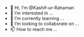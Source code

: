 - 👋 Hi, I’m @Kashif-ur-Rahaman
- 👀 I’m interested in ...
- 🌱 I’m currently learning ...
- 💞️ I’m looking to collaborate on ...
- 📫 How to reach me ...

<!---
Kashif-ur-Rahaman/Kashif-ur-Rahaman is a ✨ special ✨ repository because its `README.md` (this file) appears on your GitHub profile.
You can click the Preview link to take a look at your changes.
--->
